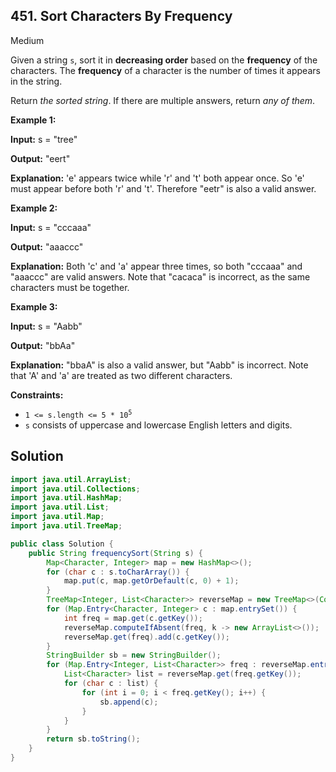## 451\. Sort Characters By Frequency

Medium

Given a string `s`, sort it in **decreasing order** based on the **frequency** of the characters. The **frequency** of a character is the number of times it appears in the string.

Return _the sorted string_. If there are multiple answers, return _any of them_.

**Example 1:**

**Input:** s = "tree"

**Output:** "eert"

**Explanation:** 'e' appears twice while 'r' and 't' both appear once. So 'e' must appear before both 'r' and 't'. Therefore "eetr" is also a valid answer.

**Example 2:**

**Input:** s = "cccaaa"

**Output:** "aaaccc"

**Explanation:** Both 'c' and 'a' appear three times, so both "cccaaa" and "aaaccc" are valid answers. Note that "cacaca" is incorrect, as the same characters must be together.

**Example 3:**

**Input:** s = "Aabb"

**Output:** "bbAa"

**Explanation:** "bbaA" is also a valid answer, but "Aabb" is incorrect. Note that 'A' and 'a' are treated as two different characters.

**Constraints:**

*   <code>1 <= s.length <= 5 * 10<sup>5</sup></code>
*   `s` consists of uppercase and lowercase English letters and digits.

## Solution

```java
import java.util.ArrayList;
import java.util.Collections;
import java.util.HashMap;
import java.util.List;
import java.util.Map;
import java.util.TreeMap;

public class Solution {
    public String frequencySort(String s) {
        Map<Character, Integer> map = new HashMap<>();
        for (char c : s.toCharArray()) {
            map.put(c, map.getOrDefault(c, 0) + 1);
        }
        TreeMap<Integer, List<Character>> reverseMap = new TreeMap<>(Collections.reverseOrder());
        for (Map.Entry<Character, Integer> c : map.entrySet()) {
            int freq = map.get(c.getKey());
            reverseMap.computeIfAbsent(freq, k -> new ArrayList<>());
            reverseMap.get(freq).add(c.getKey());
        }
        StringBuilder sb = new StringBuilder();
        for (Map.Entry<Integer, List<Character>> freq : reverseMap.entrySet()) {
            List<Character> list = reverseMap.get(freq.getKey());
            for (char c : list) {
                for (int i = 0; i < freq.getKey(); i++) {
                    sb.append(c);
                }
            }
        }
        return sb.toString();
    }
}
```